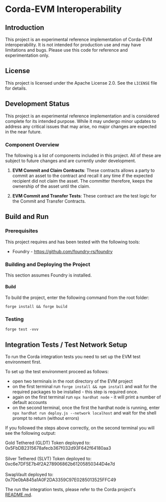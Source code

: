 # Corda-EVM Interoperability

## Introduction
This project is an experimental reference implementation of Corda-EVM interoperability. It is not intended for production use and may have limitations and bugs. Please use this code for reference and experimentation only.

## License

This project is licensed under the Apache License 2.0. See the `LICENSE` file for details.

## Development Status

This project is an experimental reference implementation and is considered complete for its intended purpose. While it may undergo minor updates to address any critical issues that may arise, no major changes are expected in the near future.

### Component Overview

The following is a list of components included in this project. All of these are subject to future changes and are currently under development.

1. **EVM Commit and Claim Contracts**: These contracts allows a party to commit an asset to the contract and recall it any time if the expected recipient did not claim the asset. The committer therefore, keeps the ownership of the asset until the claim.

2. **EVM Commit and Transfer Tests**: These contract are the test logic for the Commit and Transfer Contracts.

## Build and Run

### Prerequisites

This project requires and has been tested with the following tools:

- Foundry - https://github.com/foundry-rs/foundry

### Building and Deploying the Project

This section assumes Foundry is installed.

#### Build

To build the project, enter the following command from the root folder:
```  
forge install && forge build  
```  

### Testing

```  
forge test -vvv  
```

## Integration Tests / Test Network Setup

To run the Corda integration tests you need to set up the EVM test environment first.

To set up the test environment proceed as follows:
- open two terminals in the root directory of the EVM project
- on the first terminal run `forge install && npm install` and wait for the required packages to be installed - this step is required once.
- again on the first terminal run `npx hardhat node` - it will print a number of default accounts
- on the second terminal, once the first the hardhat node is running, enter `npx hardhat run deploy.js --network localhost` and wait for the shell prompt to return (without errors)

If you followed the steps above correctly, on the second terminal you will see the following output:

Gold Tethered (GLDT) Token deployed to: 0x5FbDB2315678afecb367f032d93F642f64180aa3</br>    
Silver Tethered (SLVT) Token deployed to: 0xc6e7DF5E7b4f2A278906862b61205850344D4e7d</br>  
SwapVault deployed to: 0x70e0bA845a1A0F2DA3359C97E0285013525FFC49</br>

The run the integration tests, please refer to the Corda project's [README.md](../corda/README.md).
